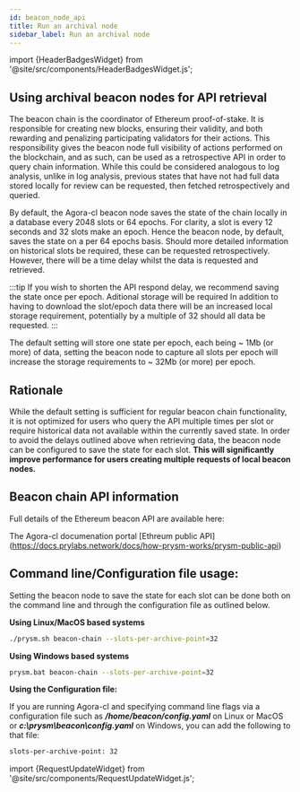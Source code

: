 ```yaml
---
id: beacon_node_api
title: Run an archival node
sidebar_label: Run an archival node
---
```


import {HeaderBadgesWidget} from '@site/src/components/HeaderBadgesWidget.js';

<HeaderBadgesWidget />

## Using archival beacon nodes for API retrieval

The beacon chain is the coordinator of Ethereum proof-of-stake. It is responsible for creating new blocks, ensuring their validity, and both rewarding and penalizing participating validators for their actions. This responsibility gives the beacon node full visibility of actions performed on the blockchain, and as such, can be used as a retrospective API in order to query chain information. While this could be considered analogous to log analysis, unlike in log analysis, previous states that have not had full data stored locally for review can be requested, then fetched retrospectively and queried.

By default, the Agora-cl beacon node saves the state of the chain locally in a database every 2048 slots or 64 epochs. For clarity, a slot is every 12 seconds and 32 slots make an epoch. Hence the beacon node, by default, saves the state on a per 64 epochs basis. Should more detailed information on historical slots be required, these can be requested retrospectively. However, there will be a time delay whilst the data is requested and retrieved.

:::tip If you wish to shorten the API respond delay, we recommend saving the state once per epoch. Aditional storage will be required
In addition to having to download the slot/epoch data there will be an increased local storage requirement, potentially by a multiple of 32 should all data be requested.
:::

The default setting will store one state per epoch, each being ~ 1Mb (or more) of data, setting the beacon node to capture all slots per epoch will increase the storage requirements to ~ 32Mb (or more) per epoch.

## Rationale

While the default setting is sufficient for regular beacon chain functionality, it is not optimized for users who query the API multiple times per slot or require historical data not available within the currently saved state. In order to avoid the delays outlined above when retrieving data, the beacon node can be configured to save the state for each slot. **This will significantly improve performance for users creating multiple requests of local beacon nodes.**

## Beacon chain API information

Full details of the Ethereum beacon API are available here:

The Agora-cl documenation portal [Ethreum public API] (https://docs.prylabs.network/docs/how-prysm-works/prysm-public-api)

## Command line/Configuration file usage:

Setting the beacon node to save the state for each slot can be done both on the command line and through the configuration file as outlined below.


**Using Linux/MacOS based systems**

```sh
./prysm.sh beacon-chain --slots-per-archive-point=32
```

**Using Windows based systems**

```sh
prysm.bat beacon-chain --slots-per-archive-point=32
```
**Using the Configuration file:**

If you are running Agora-cl and specifying command line flags via a configuration file such as ***/home/beacon/config.yaml*** on Linux or MacOS or ***c:\prysm\beacon\config.yaml*** on Windows, you can add the following to that file:

```sh
slots-per-archive-point: 32
```

import {RequestUpdateWidget} from '@site/src/components/RequestUpdateWidget.js';

<RequestUpdateWidget />
